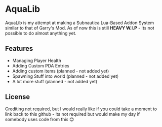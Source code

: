 # AquaLib
AquaLib is my attempt at making a Subnautica Lua-Based Addon System similar to that of Garry's Mod.
As of now this is still **HEAVY W.I.P** - Its not possible to do almost anything yet.


## Features
- Managing Player Health
- Adding Custom PDA Entries
- Adding custom items (planned - not added yet)
- Spawning Stuff into world (planned - not added yet)
- A lot more stuff (planned - not added yet)

## License
Crediting not required, but I would really like if you could take a moment to link back to this github - its not required but would make my day if somebody uses code from this 😊
